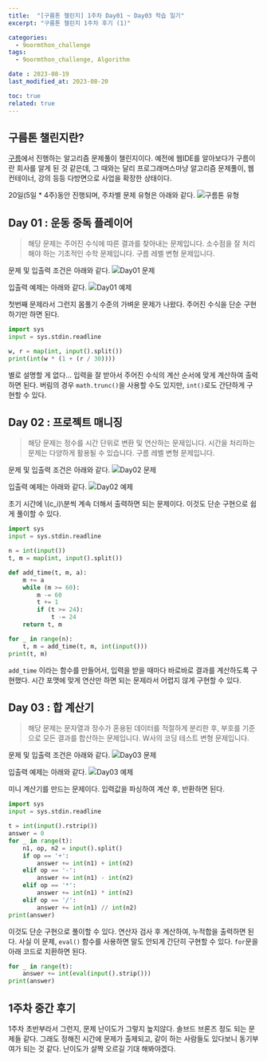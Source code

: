```yaml
---
title:  "[구름톤 챌린지] 1주차 Day01 ~ Day03 학습 일기"
excerpt: "구름톤 챌린지 1주차 후기 (1)"

categories:
  - 9oormthon_challenge
tags:
  - 9oormthon_challenge, Algorithm

date : 2023-08-19
last_modified_at: 2023-08-20

toc: true
related: true
---
```


## 구름톤 챌린지란?

[구름](https://goorm.co/)에서 진행하는 알고리즘 문제풀이 챌린지이다. 예전에 웹IDE를 알아보다가 구름이란 회사를 알게 된  것 같은데, 그 때와는 달리 프로그래머스마냥 알고리즘 문제풀이, 웹 컨테이너, 강의 등등 다방면으로 사업을 확장한 상태이다.

20일(5일 * 4주)동안 진행되며, 주차별 문제 유형은 아래와 같다.
![구름톤 유형](https://github.com/Tolerblanc/Tolerblanc.github.io/assets/52883827/a336f12c-0d14-4fcb-9ad2-beb6e8443735)

## Day 01 : 운동 중독 플레이어

>해당 문제는 주어진 수식에 따른 결과를 찾아내는 문제입니다. 소수점을 잘 처리해야 하는 기초적인 수학 문제입니다. 구름 레벨 변형 문제입니다.

문제 및 입출력 조건은 아래와 같다.
![Day01 문제](https://github.com/Tolerblanc/Tolerblanc.github.io/assets/52883827/4f3bb54d-f685-4a7f-98bd-767593b83c3e)

입출력 예제는 아래와 같다.
![Day01 예제](https://github.com/Tolerblanc/Tolerblanc.github.io/assets/52883827/dc501d62-2d96-4b18-b6c6-cae3c450954b)

첫번째 문제라서 그런지 몸풀기 수준의 가벼운 문제가 나왔다. 주어진 수식을 단순 구현하기만 하면 된다.

```python
import sys
input = sys.stdin.readline

w, r = map(int, input().split())
print(int(w * (1 + (r / 30))))
```

별로 설명할 게 없다... 입력을 잘 받아서 주어진 수식의 계산 순서에 맞게 계산하여 출력하면 된다. 버림의 경우 `math.trunc()`을 사용할 수도 있지만, `int()`로도 간단하게 구현할 수 있다.

## Day 02 : 프로젝트 매니징

>해당 문제는 정수를 시간 단위로 변환 및 연산하는 문제입니다. 시간을 처리하는 문제는 다양하게 활용될 수 있습니다. 구름 레벨 변형 문제입니다.

문제 및 입출력 조건은 아래와 같다.
![Day02 문제](https://github.com/Tolerblanc/Tolerblanc.github.io/assets/52883827/9f12c9c6-7362-415c-8d9e-3e0ce47f6c8c)

입출력 예제는 아래와 같다.
![Day02 예제](https://github.com/Tolerblanc/Tolerblanc.github.io/assets/52883827/a07e6593-9726-47ef-b1ea-1470284ebad4)

초기 시간에 \\(c_i)\\분씩 계속 더해서 출력하면 되는 문제이다. 이것도 단순 구현으로 쉽게 풀이할 수 있다.

```python
import sys
input = sys.stdin.readline

n = int(input())
t, m = map(int, input().split())

def add_time(t, m, a):
    m += a
    while (m >= 60):
        m -= 60
        t += 1
        if (t >= 24):
            t -= 24
    return t, m

for _ in range(n):
    t, m = add_time(t, m, int(input()))
print(t, m)
```

`add_time` 이라는 함수를 만들어서, 입력을 받을 때마다 바로바로 결과를 계산하도록 구현했다. 시간 포맷에 맞게 연산만 하면 되는 문제라서 어렵지 않게 구현할 수 있다.

## Day 03 : 합 계산기

>해당 문제는 문자열과 정수가 혼용된 데이터를 적절하게 분리한 후, 부호를 기준으로 모든 결과를 합산하는 문제입니다. W사의 코딩 테스트 변형 문제입니다.

문제 및 입출력 조건은 아래와 같다.
![Day03 문제](https://github.com/Tolerblanc/Tolerblanc.github.io/assets/52883827/eae9dc61-c04d-452b-a03c-a47b374381a5)

입출력 예제는 아래와 같다.
![Day03 예제](https://github.com/Tolerblanc/Tolerblanc.github.io/assets/52883827/4f7c17ab-4224-4ee0-ba5d-ea9c77dd8987)

미니 계산기를 만드는 문제이다. 입력값을 파싱하여 계산 후, 반환하면 된다.

```python
import sys
input = sys.stdin.readline

t = int(input().rstrip())
answer = 0
for _ in range(t):
    n1, op, n2 = input().split()
    if op == '+':
        answer += int(n1) + int(n2)
    elif op == '-':
        answer += int(n1) - int(n2)
    elif op == '*':
        answer += int(n1) * int(n2)
    elif op == '/':
        answer += int(n1) // int(n2)
print(answer)
```

이것도 단순 구현으로 풀이할 수 있다. 연산자 검사 후 계산하여, 누적합을 출력하면 된다.
사실 이 문제, `eval()` 함수를 사용하면 말도 안되게 간단히 구현할 수 있다. `for`문을 아래 코드로 치환하면 된다.

```python
for _ in range(t):
    answer += int(eval(input().strip()))
print(answer)
```

## 1주차 중간 후기

1주차 초반부라서 그런지, 문제 난이도가 그렇지 높지않다. 솔브드 브론즈 정도 되는 문제들 같다. 그래도 정해진 시간에 문제가 출제되고, 같이 하는 사람들도 있다보니 동기부여가 되는 것 같다. 난이도가 살짝 오르길 기대 해봐야겠다.